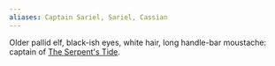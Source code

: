 ```yaml
---
aliases: Captain Sariel, Sariel, Cassian
---
```


Older pallid elf, black-ish eyes, white hair, long handle-bar moustache: captain of [The Serpent's Tide](../../2.%20Locations/Darktow%20Isle/The%20Serpent's%20Tide.md).
